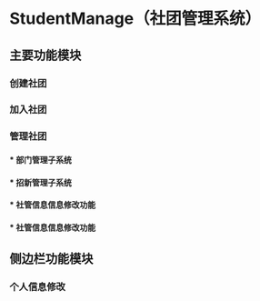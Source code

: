 # StudentManage（社团管理系统）
## 主要功能模块
### 创建社团
### 加入社团
### 管理社团
#### *  部门管理子系统
#### *  招新管理子系统
#### *  社管信息信息修改功能
#### *  社管信息信息修改功能
## 侧边栏功能模块
### 个人信息修改
